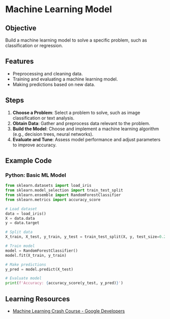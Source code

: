 # Machine Learning Model

## Objective
Build a machine learning model to solve a specific problem, such as classification or regression.

## Features
- Preprocessing and cleaning data.
- Training and evaluating a machine learning model.
- Making predictions based on new data.

## Steps
1. **Choose a Problem**: Select a problem to solve, such as image classification or text analysis.
2. **Obtain Data**: Gather and preprocess data relevant to the problem.
3. **Build the Model**: Choose and implement a machine learning algorithm (e.g., decision trees, neural networks).
4. **Evaluate and Tune**: Assess model performance and adjust parameters to improve accuracy.

## Example Code
### Python: Basic ML Model
```python
from sklearn.datasets import load_iris
from sklearn.model_selection import train_test_split
from sklearn.ensemble import RandomForestClassifier
from sklearn.metrics import accuracy_score

# Load dataset
data = load_iris()
X = data.data
y = data.target

# Split data
X_train, X_test, y_train, y_test = train_test_split(X, y, test_size=0.2)

# Train model
model = RandomForestClassifier()
model.fit(X_train, y_train)

# Make predictions
y_pred = model.predict(X_test)

# Evaluate model
print(f'Accuracy: {accuracy_score(y_test, y_pred)}')
```

## Learning Resources

- [Machine Learning Crash Course - Google Developers](https://developers.google.com/machine-learning/crash-course)
